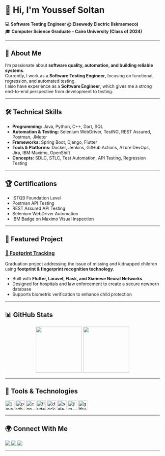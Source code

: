 # 👋 Hi, I'm Youssef Soltan  

💻 **Software Testing Engineer @ Elsewedy Electric (Iskraemeco)**  
🎓 **Computer Science Graduate – Cairo University (Class of 2024)**  

---

## 📌 About Me
I’m passionate about **software quality, automation, and building reliable systems**.  
Currently, I work as a **Software Testing Engineer**, focusing on functional, regression, and automated testing.  
I also have experience as a **Software Engineer**, which gives me a strong end-to-end perspective from development to testing.  

---

## 🛠️ Technical Skills
- **Programming:** Java, Python, C++, Dart, SQL  
- **Automation & Testing:** Selenium WebDriver, TestNG, REST Assured, Postman, JMeter  
- **Frameworks:** Spring Boot, Django, Flutter  
- **Tools & Platforms:** Docker, Jenkins, GitHub Actions, Azure DevOps, Jira, IBM Maximo, OpenShift  
- **Concepts:** SDLC, STLC, Test Automation, API Testing, Regression Testing  

---

## 🏆 Certifications
- ISTQB Foundation Level  
- Postman API Testing  
- REST Assured API Testing  
- Selenium WebDriver Automation  
- IBM Badge on Maximo Visual Inspection  

---

## 🚀 Featured Project
### [👣 Footprint Tracking](https://github.com/your-repo-link)  
Graduation project addressing the issue of missing and kidnapped children using **footprint & fingerprint recognition technology**.  
- Built with **Flutter, Laravel, Flask, and Siamese Neural Networks**  
- Designed for hospitals and law enforcement to create a secure newborn database  
- Supports biometric verification to enhance child protection  

---

## 📊 GitHub Stats
<div align="center">
  <img src="https://github-readme-stats.vercel.app/api?username=youssefdiaa12&show_icons=true&theme=dracula&count_private=true" height="150" />
  <img src="https://github-readme-stats.vercel.app/api/top-langs?username=youssefdiaa12&layout=compact&theme=dracula" height="150" />
</div>  

---

## 🧰 Tools & Technologies
<div align="left">
  <img src="https://cdn.jsdelivr.net/gh/devicons/devicon/icons/java/java-original.svg" height="30" alt="java" />
  <img src="https://cdn.jsdelivr.net/gh/devicons/devicon/icons/python/python-original.svg" height="30" alt="python" />
  <img src="https://cdn.jsdelivr.net/gh/devicons/devicon/icons/cplusplus/cplusplus-original.svg" height="30" alt="cpp" />
  <img src="https://cdn.jsdelivr.net/gh/devicons/devicon/icons/flutter/flutter-original.svg" height="30" alt="flutter" />
  <img src="https://cdn.jsdelivr.net/gh/devicons/devicon/icons/docker/docker-original.svg" height="30" alt="docker" />
  <img src="https://cdn.jsdelivr.net/gh/devicons/devicon/icons/selenium/selenium-original.svg" height="30" alt="selenium" />
  <img src="https://cdn.jsdelivr.net/gh/devicons/devicon/icons/jira/jira-original.svg" height="30" alt="jira" />
  <img src="https://cdn.jsdelivr.net/gh/devicons/devicon/icons/github/github-original.svg" height="30" alt="github" />
</div>  

---

## 🌍 Connect With Me
<div align="left">
  <a href="mailto:ysoltan713@gmail.com">
    <img src="https://img.shields.io/badge/Gmail-D14836?style=for-the-badge&logo=gmail&logoColor=white" />
  </a>
  <a href="https://www.linkedin.com/in/youssef-soltan-837a88235" target="_blank">
    <img src="https://img.shields.io/badge/LinkedIn-0077B5?style=for-the-badge&logo=linkedin&logoColor=white" />
  </a>
  <a href="https://github.com/youssefdiaa12" target="_blank">
    <img src="https://img.shields.io/badge/GitHub-100000?style=for-the-badge&logo=github&logoColor=white" />
  </a>
</div>  

---
